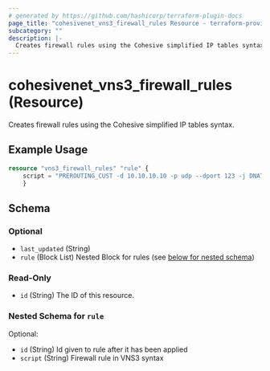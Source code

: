 ```yaml
---
# generated by https://github.com/hashicorp/terraform-plugin-docs
page_title: "cohesivenet_vns3_firewall_rules Resource - terraform-provider-cohesivenet"
subcategory: ""
description: |-
  Creates firewall rules using the Cohesive simplified IP tables syntax.
---
```


# cohesivenet_vns3_firewall_rules (Resource)

Creates firewall rules using the Cohesive simplified IP tables syntax.

## Example Usage

```terraform
resource "vns3_firewall_rules" "rule" {
    script = "PREROUTING_CUST -d 10.10.10.10 -p udp --dport 123 -j DNAT --to 192.168.1.1:123"
    }
```

<!-- schema generated by tfplugindocs -->
## Schema

### Optional

- `last_updated` (String)
- `rule` (Block List) Nested Block for rules (see [below for nested schema](#nestedblock--rule))

### Read-Only

- `id` (String) The ID of this resource.

<a id="nestedblock--rule"></a>
### Nested Schema for `rule`

Optional:

- `id` (String) Id given to rule after it has been applied
- `script` (String) Firewall rule in VNS3 syntax


